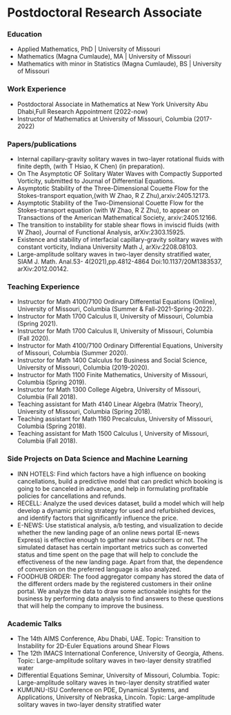 # Postdoctoral Research Associate


### Education
- Applied Mathematics,          PhD | University of Missouri
- Mathematics (Magna Cumlaude), MA    | University of Missouri
- Mathematics with minor in Statistics (Magna Cumlaude), BS    | University of Missouri

### Work Experience
- Postdoctoral Associate in Mathematics at New York University Abu Dhabi,Full Research Appointment (2022-now)
- Instructor of Mathematics at University of Missouri, Columbia (2017-2022)

### Papers/publications
- Internal capillary-gravity solitary waves in two-layer rotational fluids with finite depth, (with
T Hsiao, K Chen) (in preparation).
- On The Asymptotic OF Solitary Water Waves with Compactly Supported Vorticity, submitted to Journal of Differential Equations.
- Asymptotic Stability of the Three-Dimensional Couette Flow for the Stokes-transport equation,(with
W Zhao, R Z Zhu),arxiv:2405.12173.
- Asymptotic Stability of the Two-Dimensional Couette Flow for the Stokes-transport equation (with
W Zhao, R Z Zhu), to appear on Transactions of the American Mathematical Society, arxiv:2405.12166.
- The transition to instability for stable shear flows in inviscid fluids (with W Zhao), Journal of
Functional Analysis, arXiv:2303.15925.
- Existence and stability of interfacial capillary-gravity solitary waves with constant vorticity,
Indiana University Math J, arXiv:2208.08103.
- Large-amplitude solitary waves in two-layer density stratified water, SIAM J. Math. Anal.53-
4(2021),pp.4812-4864 Doi:10.1137/20M1383537, arXiv:2012.00142.

### Teaching Experience
- Instructor for Math 4100/7100 Ordinary Differential Equations (Online), University of Missouri, Columbia (Summer & Fall-2021-Spring-2022).
- Instructor for Math 1700 Calculus II, University of Missouri, Columbia (Spring 2021).
- Instructor for Math 1700 Calculus II, University of Missouri, Columbia (Fall 2020).
- Instructor for Math 4100/7100 Ordinary Differential Equations, University of Missouri, Columbia (Summer 2020).
- Instructor for Math 1400 Calculus for Business and Social Science, University of Missouri, Columbia (2019-2020).
- Instructor for Math 1100 Finite Mathematics, University of Missouri, Columbia (Spring 2019).
- Instructor for Math 1300 College Algebra, University of Missouri, Columbia (Fall 2018).
- Teaching assistant for Math 4140 Linear Algebra (Matrix Theory), University of Missouri, Columbia (Spring 2018).
- Teaching assistant for Math 1160 Precalculus, University of Missouri, Columbia (Spring 2018).
- Teaching assistant for Math 1500 Calculus I, University of Missouri, Columbia (Fall 2018).
  
### Side Projects on Data Science and Machine Learning
- INN HOTELS: Find which factors have a high influence on booking cancellations, build a predictive model that can predict which booking is going to be canceled in advance, and help in formulating profitable policies for cancellations and refunds.
- RECELL: Analyze the used devices dataset, build a model which will help develop a dynamic pricing strategy for used and refurbished devices, and identify factors that significantly influence the price.
- E-NEWS: Use statistical analysis, a/b testing, and visualization to decide whether the new landing page of an online news portal (E-news Express) is effective enough to gather new subscribers or not. The simulated dataset has certain important metrics such as converted status and time spent on the page that will help to conclude the effectiveness of the new landing page. Apart from that, the dependence of conversion on the preferred language is also analyzed.
- FOODHUB ORDER: The food aggregator company has stored the data of the different orders made by the registered customers in their online portal. We analyze the data to draw some actionable insights for the business by performing data analysis to find answers to these questions that will help the company to improve the business.

### Academic Talks
- The 14th AIMS Conference, Abu Dhabi, UAE. Topic: Transition to Instability for 2D-Euler Equations around Shear Flows
- The 12th IMACS International Conference, University of Georgia, Athens. Topic: Large-amplitude solitary waves in two-layer density stratified water
- Differential Equations Seminar, University of Missouri, Columbia. Topic: Large-amplitude solitary waves in two-layer density stratified water
- KUMUNU-ISU Conference on PDE, Dynamical Systems, and Applications, University of Nebraska, Lincoln. Topic: Large-amplitude solitary waves in two-layer density stratified water

